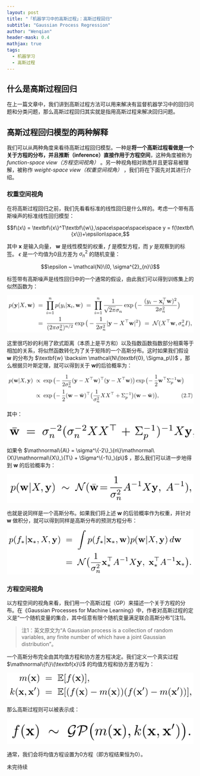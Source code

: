 ```yaml
---
layout: post
title: "「机器学习中的高斯过程」：高斯过程回归"
subtitle: "Gaussian Process Regression"
author: "Wenqian"
header-mask: 0.4
mathjax: true
tags:
  - 机器学习
  - 高斯过程
---
```


## 什么是高斯过程回归
在上一篇文章中，我们讲到高斯过程方法可以用来解决有监督机器学习中的回归问题和分类问题，那么高斯过程回归其实就是指用高斯过程来解决回归问题。

## 高斯过程回归模型的两种解释
我们可以从两种角度来看待高斯过程回归模型。一种是**将一个高斯过程看做是一个关于方程的分布，并且推断（inference）直接作用于方程空间**，这种角度被称为 *function-space view（方程空间视角）* 。另一种视角相对熟悉并且更容易被理解，被称作 *weight-space view（权重空间视角）* ，我们将在下面先对其进行介绍。

### 权重空间视角
在将高斯过程回归之前，我们先看看标准的线性回归是什么样的。考虑一个带有高斯噪声的标准线性回归模型：

$$f\(x\) = \textbf\{x\}^T\textbf\{w\},\space\space\space\space y = f(\textbf\{x\})+\epsilon\space,$$

其中 $\textbf{x}$ 是输入向量， $\textbf{w}$ 是线性模型的权重，$f$ 是模型方程，而 $y$ 是观察到的标签。 $\epsilon$ 是一个均值为0且方差为 $\sigma^{2}_{n}$ 的随机变量：

$$\epsilon ~ \mathcal{N}\(0, \sigma^{2}_{n}\)$$

标签带有高斯噪声是线性回归中的一个通常的假设，由此我们可以得到训练集上的似然函数为：

![img](/img/in-post/ml/gp/gp2-1.png)

这里很巧妙的利用了欧式距离（本质上是平方和）以及指数函数指数部分相乘等于相加的关系，将似然函数转化为了关于矩阵的一个高斯分布。这时如果我们假设 $\textbf{w}$ 的分布为 $\textbf{w} \backsim \mathcal{N\(\textbf{0}, \Sigma_p\)}$ ，那么根据贝叶斯定理，就可以得到关于 $\textbf{w}$的后验概率为：

![img](/img/in-post/ml/gp/gp2-2.png)

其中：

![img](/img/in-post/ml/gp/gp2-3.png)

如果令 $\mathnormal\{A\} = \sigma^\{-2\}_\{n\}\mathnormal\{X\}\mathnormal\{X\}_\{T\} + \Sigma^\{-1\}_\{p\}$ ，那么我们可以进一步地得到 $\textbf{w}$ 的后验概率为：

![img](/img/in-post/ml/gp/gp2-4.png)

也就是说同样是一个高斯分布。如果我们将上述 $\textbf{w}$ 的后验概率作为权重，并针对 $\textbf{w}$ 做积分，就可以得到同样是高斯分布的预测方程分布：

![img](/img/in-post/ml/gp/gp2-5.png)

### 方程空间视角
以方程空间的视角来看，我们用一个高斯过程（GP）来描述一个关于方程的分布。在《Gaussian Processes for Machine Learning》中，作者对高斯过程的定义是“一个随机变量的集合，其中任意有限个随机变量满足联合高斯分布”[注1]。

> 注1：英文原文为“A Gaussian process is a collection of random variables, any finite number of which have a joint Gaussian distribution”。

一个高斯分布完全由其均值方程和协方差方程决定。我们定义一个真实过程 $\mathnormal\{f\}\(\textbf{x}\)$ 的均值方程和协方差方程为：

![img](/img/in-post/ml/gp/gp2-6.png)

那么高斯过程则可以被表示成：

![img](/img/in-post/ml/gp/gp2-7.png)

通常，我们会将均值方程设置为0方程（即方程结果恒为0）。

未完待续
